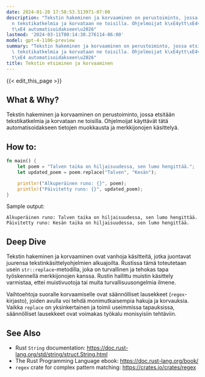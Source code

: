 ```yaml
---
date: 2024-01-20 17:58:53.513971-07:00
description: "Tekstin hakeminen ja korvaaminen on perustoiminto, jossa etsit\xE4\xE4\
  n tekstikatkelmia ja korvataan ne toisilla. Ohjelmoijat k\xE4ytt\xE4v\xE4t t\xE4\
  t\xE4 automatisoidakseen\u2026"
lastmod: '2024-03-11T00:14:30.276114-06:00'
model: gpt-4-1106-preview
summary: "Tekstin hakeminen ja korvaaminen on perustoiminto, jossa etsit\xE4\xE4n\
  \ tekstikatkelmia ja korvataan ne toisilla. Ohjelmoijat k\xE4ytt\xE4v\xE4t t\xE4\
  t\xE4 automatisoidakseen\u2026"
title: Tekstin etsiminen ja korvaaminen
---
```


{{< edit_this_page >}}

## What & Why?
Tekstin hakeminen ja korvaaminen on perustoiminto, jossa etsitään tekstikatkelmia ja korvataan ne toisilla. Ohjelmoijat käyttävät tätä automatisoidakseen tietojen muokkausta ja merkkijonojen käsittelyä.

## How to:
```Rust
fn main() {
    let poem = "Talven taika on hiljaisuudessa, sen lumo hengittää.";
    let updated_poem = poem.replace("Talven", "Kesän");

    println!("Alkuperäinen runo: {}", poem);
    println!("Päivitetty runo: {}", updated_poem);
}
```
Sample output:
```
Alkuperäinen runo: Talven taika on hiljaisuudessa, sen lumo hengittää.
Päivitetty runo: Kesän taika on hiljaisuudessa, sen lumo hengittää.
```

## Deep Dive
Tekstin hakeminen ja korvaaminen ovat vanhoja käsitteitä, jotka juontavat juurensa tekstinkäsittelyohjelmien alkuajoilta. Rustissa tämä toteutetaan usein `str::replace`-metodilla, joka on turvallinen ja tehokas tapa työskennellä merkkijonojen kanssa. Rustin hallittu muistin käsittely varmistaa, ettei muistivuotoja tai muita turvallisuusongelmia ilmene.

Vaihtoehtoja suoralle korvaamiselle ovat säännölliset lausekkeet (`regex`-kirjasto), joiden avulla voi tehdä monimutkaisempia hakuja ja korvauksia. Vaikka `replace` on yksinkertainen ja toimii useimmissa tapauksissa, säännölliset lausekkeet ovat voimakas työkalu monisyisiin tehtäviin.

## See Also
- Rust `String` documentation: https://doc.rust-lang.org/std/string/struct.String.html
- The Rust Programming Language ebook: https://doc.rust-lang.org/book/
- `regex` crate for complex pattern matching: https://crates.io/crates/regex
